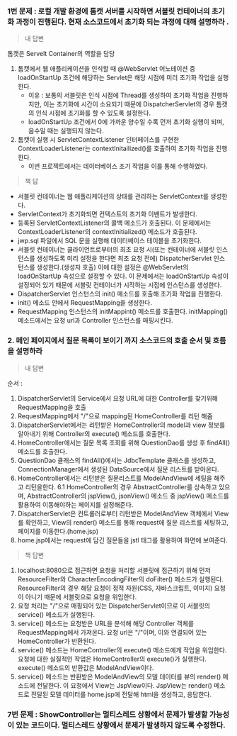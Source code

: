 ### 1번 문제 : 로컬 개발 환경에 톰캣 서버를 시작하면 서블릿 컨테이너의 초기화 과정이 진행된다. 현재 소스코드에서 초기화 되는 과정에 대해 설명하라 .

> 내 답변 

톰캣은 Servelt Container의 역할을 담당
1. 톰캣에서 웹 애플리케이션을 인식할 때 @WebServlet 어노테이션 중 loadOnStartUp 조건에 해당하는 
Servlet은 해당 시점에 미리 초기화 작업을 실행한다. 
    - 이유 : 보통의 서블릿은 인식 시점에 Thread를 생성하여 초기화 작업을 진행하지만, 
    이는 초기화에 시간이 소요되기 때문에 DispatcherServlet의 경우 톰캣의 인식 시점에 초기화를 할 수 있도록 설정한다. 
    - loadOnStartUp 조건에서 0에 가까운 양수일 수록 먼저 초기화 실행이 되며, 
    음수일 때는 실행되지 않는다. 
2. 톰캣이 실행 시 ServletContextListener 인터페이스를 구현한 ContextLoaderListener는 
contextInitailized()를 호출하여 초기화 작업을 진행한다. 
    - 이번 프로젝트에서는 데이터베이스 초기 작업을 이를 통해 수행하였다. 

> 책 답
- 서블릿 컨테이너는 웹 애플리케이션의 상태를 관리하는 ServletContext를 생성한다. 
- ServletContext가 초기화되면 컨텍스트의 초기화 이벤트가 발생한다. 
- 등록된 ServletContextListener의 콜백 메소드가 호출된다. 
이 문제에서는 ContextLoaderListener의 contextInitialized() 메소드가 호출된다. 
- jwp.sql 파일에서 SQL 문을 실행해 데이터베이스 테이블을 초기화한다. 
- 서블릿 컨테이너는 클라이언트로부터의 최초 요청 시(또는 컨테이너에 서블릿 인스턴스를 생성하도록 미리 설정을 한다면 최초 요청 전에)
 DispatcherServlet 인스턴스를 생성한다.(생성자 호출) 
 이에 대한 설정은 @WebServlet의 loadOnStartUp 속성으로 설정할 수 있다. 
 이 문제에서는 loadOnStartUp 속성이 설정되어 있기 때문에 서블릿 컨테이너가 시작하는 시점에 인스턴스를 생성한다. 
- DispatcherServlet 인스턴스의 init() 메소드를 호출해 초기화 작업을 진행한다. 
- init() 메소드 안에서 RequestMapping을 생성한다. 
- RequestMapping 인스턴스의 initMappint() 메소드를 호출한다.
 initMapping() 메소드에서는 요청 url과 Controller 인스턴스를 매핑시킨다. 
  
### 2. 메인 페이지에서 질문 목록이 보이기 까지 소스코드의 호출 순서 및 흐름을 설명하라 

> 내 답변 

순서 : 
1. DispatcherServlet의 Service에서 요청 URL에 대한 Controller를 찾기위해 RequestMapping을 호출
2. RequestMapping에서 "/"으로 mapping된 HomeController를 리턴 해줌 
3. DispatcherServlet에서는 리턴받은 HomeController의 model과 view 정보를 알아내기 위해 Controller의 execute() 메소드를 호출한다. 
4. HomeController에서는 질문 목록 조회를 위해 QuestionDao를 생성 후 findAll() 메소드를 호출한다. 
5. QuestionDao 클래스의 findAll()에서는 JdbcTemplate 클래스를 생성하고, ConnectionManager에서 생성된 DataSource에서 질문 리스트를 받아온다. 
6. HomeController에서는 리턴받은 질문리스트를 ModelAndView에 세팅을 해주고 리턴을한다. 
    6.1 HomeController의 경우 AbstractController를 상속하고 있으며, AbstractController의 jspView(), jsonView() 메소드 중 
    jspView() 메소드를 활용하여 이동해야하는 페이지를 설정해준다. 
7. DispatcherServlet은 컨트롤러로부터 리턴받은 ModelAndView 객체에서 View를 확인하고, View의 render() 메소드를 통해 
 request에 질문 리스트를 세팅하고, 페이지를 이동한다.(home.jsp)
8. home.jsp에서는 request에 담긴 질문들을 jstl 태그를 활용하여 화면에 보여준다. 

> 책 답변 

1. localhost:8080으로 접근하면 요청을 처리할 서블릿에 접근하기 위해 먼저 ResourceFilter와 CharacterEncodingFilter의 
 doFilter() 메소드가 실행된다. ResourceFilter의 경우 해당 요청이 정적 자원(CSS, 자바스크립트, 이미지) 요청이 아니기 때문에 서블릿으로 요청을 위임한다. 
2. 요청 처리는 "/"으로 매핑되어 있는 DispatcherServlet이므로 이 서블릿의 service() 메소드가 실행된다. 
3. service() 메소드는 요청받은 URL을 분석해 해당 Controller 객체를 RequestMapping에서 가져온다. 
 요청 url은 "/"이며, 이와 연결되어 있는 HomeController가 반환된다. 
4. service() 메소드는 HomeController의 execute() 메소드에게 작업을 위임한다. 
 요청에 대한 실질적인 작업은 HomeController의 execute()가 실행한다. execute() 메소드의 반환값은 ModelAndView이다. 
5. service() 메소드는 반환받은 ModelAndView의 모델 데이터를 뷰의 render() 메소드에 전달한다. 
 이 요청에서 View는 JspView이다. JspView는 render() 메소드로 전달된 모델 데이터를 home.jsp에 전달해 html을 생성하고, 응답한다. 
 
 ### 7번 문제 : ShowController는 멀티스레드 상황에서 문제가 발생할 가능성이 있는 코드이다. 멀티스레드 상황에서 문제가 발생하지 않도록 수정한다. 
 
